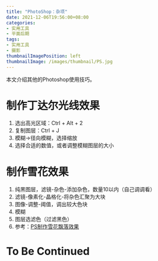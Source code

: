 ```yaml
---
title: "PhotoShop：杂项"
date: 2021-12-06T19:56:00+08:00
categories:
- 实用工具
- 平面后期
tags:
- 实用工具
- 摄影
thumbnailImagePosition: left
thumbnailImage: /images/thumbnail/PS.jpg
---
```

本文介绍其他的Photoshop使用技巧。
<!--more-->
# 制作丁达尔光线效果
1. 选出高光区域：Ctrl + Alt + 2
1. 复制图层：Ctrl + J
1. 模糊->径向模糊，选择缩放
1. 选择合适的数值，或者调整模糊图层的大小

# 制作雪花效果
1. 纯黑图层，滤镜-杂色-添加杂色，数量10以内（自己调调看）
1. 滤镜-像素化-晶格化-将杂色汇聚为大块
1. 图像-调整-阈值，调出较大色块
1. 模糊
1. 图层选滤色（过滤黑色）
1. 参考：[PS制作雪花飘落效果](https://www.bilibili.com/video/BV1Wa411F7Wm)

# To Be Continued
